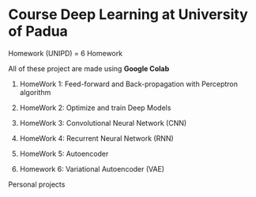 ﻿# Course Deep Learning at University of Padua
Homework (UNIPD) = 6 Homework

All of these project are made using **Google Colab**
 
 1) HomeWork 1: Feed-forward and Back-propagation with Perceptron algorithm
 
 2) HomeWork 2: Optimize and train Deep Models
 
 3) HomeWork 3: Convolutional Neural Network (CNN)
 
 4) HomeWork 4: Recurrent Neural Network (RNN)
 
 5) HomeWork 5: Autoencoder
 
 6) Homework 6: Variational Autoencoder (VAE)
 
 
 Personal projects
 
 
